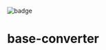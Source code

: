 ![badge](https://github.com/george-w-boo/practicing-monorepos/workflows/Deployment%20to%20NPM%20registry)

# base-converter
